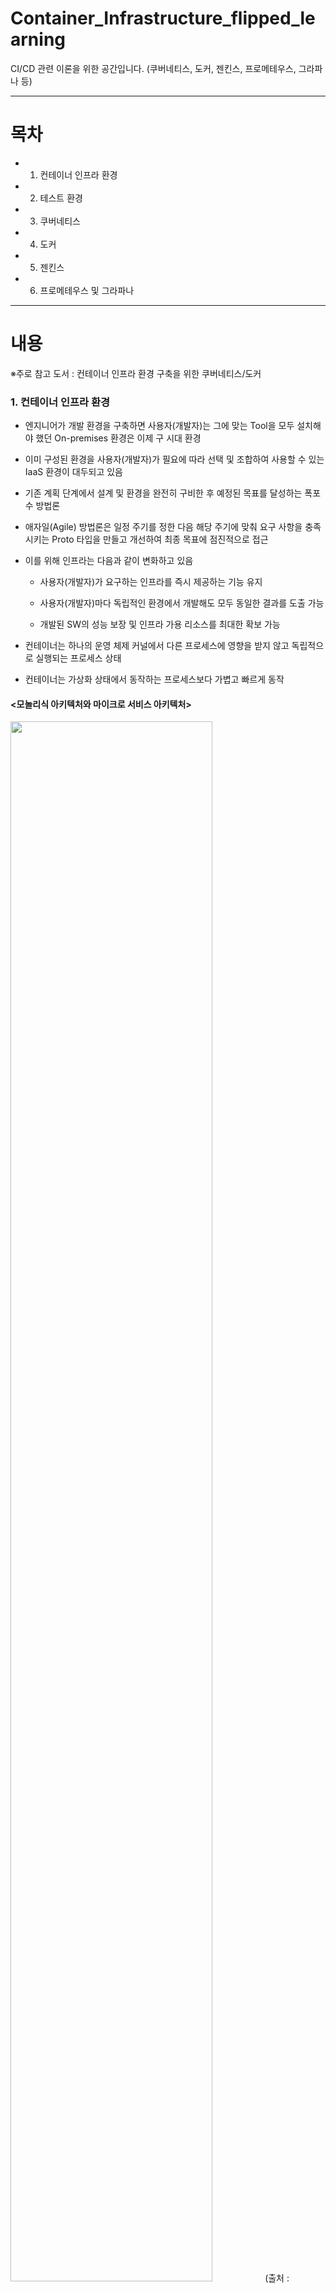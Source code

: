 # Container_Infrastructure_flipped_learning
CI/CD 관련 이론을 위한 공간입니다. (쿠버네티스, 도커, 젠킨스, 프로메테우스, 그라파나 등)

---
# 목차
- 1. 컨테이너 인프라 환경
- 2. 테스트 환경
- 3. 쿠버네티스
- 4. 도커
- 5. 젠킨스
- 6. 프로메테우스 및 그라파나
---
# 내용

※주로 참고 도서 : 컨테이너 인프라 환경 구축을 위한 쿠버네티스/도커

### 1. 컨테이너 인프라 환경

- 엔지니어가 개발 환경을 구축하면 사용자(개발자)는 그에 맞는 Tool을 모두 설치해야 했던 On-premises 환경은 이제 구 시대 환경

- 이미 구성된 환경을 사용자(개발자)가 필요에 따라 선택 및 조합하여 사용할 수 있는 IaaS 환경이 대두되고 있음

- 기존 계획 단계에서 설계 및 환경을 완전히 구비한 후 예정된 목표를 달성하는 폭포수 방법론

- 애자일(Agile) 방법론은 일정 주기를 정한 다음 해당 주기에 맞춰 요구 사항을 충족시키는 Proto 타입을 만들고 개선하여 최종 목표에 점진적으로 접근

- 이를 위해 인프라는 다음과 같이 변화하고 있음

  - 사용자(개발자)가 요구하는 인프라를 즉시 제공하는 기능 유지
  
  - 사용자(개발자)마다 독립적인 환경에서 개발해도 모두 동일한 결과를 도출 가능
  
  - 개발된 SW의 성능 보장 및 인프라 가용 리소스를 최대한 확보 가능

- 컨테이너는 하나의 운영 체제 커널에서 다른 프로세스에 영향을 받지 않고 독립적으로 실행되는 프로세스 상태

- 컨테이너는 가상화 상태에서 동작하는 프로세스보다 가볍고 빠르게 동작

#### <모놀리식 아키텍처와 마이크로 서비스 아키텍처>

<img src="https://user-images.githubusercontent.com/101415950/196708479-94084c8b-e211-41ac-9583-0c56c9c744fb.png" width="80%" height="80%">
(출처 : https://blog.lgcns.com/1278)

- 모놀리식 아키텍처
	
	- 하나의 큰 목적이 있는 서비스 또는 애플리케이션에 여러 기능이 통합된 구조
	
	- 하나의 결합된 코드로 구성되므로 초기 단계에서 설계하기 용이
	
	- 개발이 좀 더 단순하고 코드 관리가 간편
	
	- 운영하는 과정에서 수정이 많을 경우, 결합도가 높아 하나의 서비스 수정이 다른 서비스에 영향끼칠 수 있음

	- 소규모 프로젝트에 적합

- 마이크로 서비스 아키텍처

	- 개별 기능을 하는 작은 서비스를 각각 개발하여 연결하는 방식으로 각 서비스가 독립적으로 동작할 수 있음

	- 개발한 서비스 재활용 용이
	
	- 서비스 수정 시 다른 서비스에 영향을 끼칠 가능성이 적어 사용량 변환에 따라 특정 서비스 확장 가능

	- 사용자의 요구 사항에 따라 가용성을 즉각적으로 확보해야 하는 IaaS 환경에 적합

	- 모놀리식 아키텍처에 비해 복잡도가 높고 각 서비스가 서로 유기적으로 통신하는 구조이므로 네트워크를 통한 호출 횟수가 증가   
	  => 성능에 영향

	- 대규모 프로젝트에 적합

#### <컨테이너 인프라 환경 지원 도구>

- 컨테이너 인프라 환경은 컨테이너, 컨테이너 관리, 개발 환경 구성 및 배포 자동화, 모니터링으로 구성

- 도커

	- 컨테이너 환경에서 독립적으로 애플리케이션을 실행할 수 있도록 컨테이너를 만들고 관리하는 것을 지원

	- 운영체제 환경 관계없이 독립적인 환경에서 일관적인 결과 보장

- 쿠버네티스

	- 다수의 컨테이너 관리에 사용

	- 컨테이너 자동 배포, 배포된 컨테이너에 대한 동작 보증, 부하에 따른 동적 확장 등 기능 제공
	
	- 컨테이너 인프라에 필요한 기능을 통합하고 관리하는 솔루션

	- 컨테이너 인프라를 기반으로 다양한 서비스를 효율적으로 관리하는 환경 제공
	
	- 내외부와 유연하게 연결하는 역할

- 젠킨스

	- 빌드, 테스트, 패키지화, 배포 단계 모두 자동화하여 계발 단계를 표준화하는 CI/CD 제공
	
	- 개발된 코드의 빠른 적용과 효과적인 관리를 통해 개발 생산성을 높이는 데 초점이 맞춰져 있음

	- 단일 기능을 빠르게 개발해 적용해야 하는 환경에 적합(=컨테이너 인프라 환경)

- 프로메테우스 및 그라파나

	- 모니터링을 위한 도구

	- 프로메테우스는 상태 데이터를 수집

	- 그라파나는 프로메테우스로 수집한 데이터를 시각화

	- 컨테이너 인프라 환경에서 많은 종류의 소규모 기능이 각각 나누어 개발되기 때문에 중앙 모니터링이 필요

	- 프로메테우스 및 그라파나는 컨테이너로 패키징이 되어 동작하며 최소환의 자원으로 쿠버네티스 클러스터 상태를 시작적으로 표현

---
### 2. 테스트 환경 구성

- 코드형 인프라

	- 코드로 하드웨어를 설정 후 운영체제 설치 및 네트워크 구성하여 개발환경 구층

	- 코드로 인프라를 소프트웨어처럼 다룸

- 버추얼 박스

	- 가상화 소프트웨어

	- 다운로드 링크 : https://www.virtualbox.org/wiki/Download_Old_Builds_6_1 (6.1.12버전)

	- 모두 기본상태로 next 클릭 후 설치 완료

- 베이그런트

	- 프로비저닝(provisioning) 기능 수행
	
		- 사용자의 요구에 맞게 시스템 자원을 할당, 배치, 배포

		- 필요할 때 시스템을 사용할 수 있는 상태로 변경

	- 다운로드 링크 : https://www.vagrantup.com/downloads (2.2.9버전)

	- 모두 기본상태로 next 클릭 후 설치 완료

	- vagrant init : 프로비저닝을 위한 기초 파일 생성

	- vagrant up : Vagrantfile을 읽어 프로비저닝 진행
	
	- vagrant halt : 베이그런트에서 다루는 가상 머신 종료
	
	- vagrant destroy : 베이그런트에서 관리하는 가상 머신 삭제
	
	- vagrant ssh : 베이그런트에서 관리하는 가상 머신에 ssh로 접속

	- vagrant provision : 베이그런트에서 관리하는 가상 머신에 변경된 설정 적용

#### <Tool 정상 동작 확인>

- 먼저 프로비저닝을 위한 코드 작성 후 베이그런트에서 호출한 뒤 버추얼 박스에 운영 체제 설치

- 베이그런트 설치 디렉터리(c:\HashiCorp)에 프로비저닝을 위한 코드 작성 권장

1. 명령 프롬프트에서 베이그런트 설치 디렉터리로 이동 후 베이그런트 초기화(프로비저닝을 위한 기초 파일 생성)

```
cd c:\HashiCorp
vagrant init
```

2. 생성된 베이그런트 스크립트 파일(Vagrantfile)을 IDE 등을 통해 실행 후 config.vm.box = "base"라는 내용있는지 확인   
   => 가상머신의 이미지를 의미, 기본값으로 base가 지정, 이를 변경하여 가상머신 지정

3. 명령 프롬프트에서 vagrant up 실행하면 base이미지를 찾지 못하여 에러 발생

```
cd c:\HashiCorp
vagrant up
```

4. https://app.vagrantup.com/boxes/search 에 접속하여 sysnet4admin을 입력   
   (컨테이너 인프라 환경 구축을 위한 쿠버네티스/도커 저자의 파일)

5. sysnet4admin/CentOS-k8s를 확인 (https://app.vagrantup.com/sysnet4admin/boxes/CentOS-k8s)

6. Vagrantfile에서 config.vm.box = "base"를 config.vm.box = "sysnet4admin/CentOS-k8s"으로 변경 후 저장

```
config.vm.box = "sysnet4admin/CentOS-k8s"
```

7. 명령 프롬프트에서 vagrant up 실행하여 가상 머신 이미지 내려받는지 확인   
   (Vagrant was unable to mount VirtualBox shared folders 에러 무시, 게스트 에디션이 설치되지 않아 발생)
   
8. 버추얼 박스를 실행하여 가상 머신 제대로 생성되었는지 확인

```
cd c:\HashiCorp
vagrant ssh
[vagrant@k8s ~]$
```

9. CentOS의 실행 시간(uptime)과 운영 체제의 종류(cat/etc/redhat-release)를 확인

``
[vagrant@k8s ~]$ uptime
[vagrant@k8s ~]$ cat/etc/redhat-release
``

10. 설치 테스트 완료 후 가상 머신 삭제

``
[vagrant@k8s ~]$ exit
vagrant destroy -f
``

#### <베어그런트로 테스트 환경 구축>

Vagrantfile을 수정하여 원하는 구성이 자동으로 CentOS에 입력되도록 수행

1. Vagrantfile을 아래와 같이 수정

```
//do |이름|으로 시작한 작업은 end로 종료
//Providier는 베이그런트를 통해 제공되는 코드가 실제로 가상 머신으로 배포되게 하는 소프트웨어
//auto_correct:true는 포트가 중복되면 포트가 자동으로 변경

# -*- mode: ruby -*- //루비(ruby) 언어임을 인식하는 호환 코드
# vi: set ft=ruby : //ft는 파일 종류(file type)의 약자
Vagrant.configure("2") do |config| //"2"는 API 버전, do |config|는 베어크런드 설정의 시작
 config.vm.define "m-k8s" do |cfg| //가상머신을 "m-k8s"로 정의, do |cfg|를 추가해 원하는 설정으로 변경
 config.vm.box = "sysnet4admin/CentOS-k8s" //do |cfg|에서 적용한 내용을 받아 cfg.vm.box로 변경
  cfg.vm.provider "virtualbox" do |vb| //Provider를 버추얼박스로 정의, 버추얼 박스에 필요한 설정을 정의하기 위해 do |vb| 추가
   vb.name="m-k8s(github_SysNet4Admin)" //가상머신 이름
   vb.cpus=2 //CPU 수
   vb.memory=2048 //메모리 크기
   vb.customize ["modifyvm",:id, "--groups","/k8s-SM(github_SysNet4Admin)"] //소속된 그룹 명시
  end
  cfg.vm.host_name="m-k8s" //가상머신 자체 설정으로 호스트이름 설정
  cfg.vm.network "private_network",ip:"192.168.1.10" //호스트 전용 네트워크를 private_network로 설정, eth1 인터페이스를 Host-Only로 구성하고 IP 지정
  cfg.vm.network "forwarded_port", guest:22, host:60010, auto_correct:true, id:"ssh" //ssh통신은 호스트 60010번을 게스트 22번으로 전달되도록 구성
  cfg.vm.synced_folder "../data","/vagrant", disabled:true //호스트(PC)와 게스트(가상 머신) 사이에 디렉터리 동기화가 이루어지지 않게 disabled:true 설정
 end //들여쓰기 위치 정확하게
end
```

- ssh 서비스의 기본 포트 번호인 22번을 id: "ssh"로 설정하지 않으면 중복된 두개의 포트로 설정

- 자기 자신(127.0.0.1/localhost)의 2222번 포트로 오는 내용과 모든 IP(0.0.0.0)의 60010 포트에서 오는 내용을 게스트의 22번으로 포워딩

```
vagrant port
	22(guest) => 2222(host)
	22(guest) => 60010(host)

netstat -an | findstr 2222
netstat -an | findstr 60010
```

- 명시적으로 좋지 않고 설정의 낭비를 줄이기 위해 왠만하면 id: "ssh"를 사용하는 것이 나음

2. 코드 실행

- 명령 프롬프트에 vagrant up 명령 실행 후 새로운 호스트 전용 네트워크를 설정하는 메시지에서 모두 허용 처리

- vagrant ssh 명령 실행하여 가상 머신(CentOS) 접속

- CentOS에서 ip addr show eth1 명령을 입역하여 IP(192.168.1.10) 설정 확인

- exit를 이용하여 CentOS 종료

```
cd c:\HashiCorp
vagrant up
vagrant ssh
[vagrant@k8s ~]$ ip addr show eth1
[vagrant@k8s ~]$ exit
```

- 호스트 전용 네트워크가 정상적으로 동작하지 않는 경우

	- 버추얼박스에서 파일>호스트 네트워크 관리자 선택

	- 속성 클릭 후 DHCP 서버를 사용하지 않도록 체크를 해제, IPv4 주소에 198.168.1.1 입력


## 마크다운 언어 참조
https://gist.github.com/ihoneymon/652be052a0727ad59601
